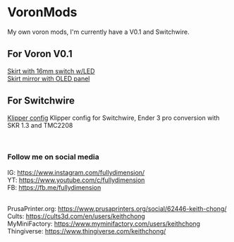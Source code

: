 # VoronMods
My own voron mods, I'm currently have a V0.1 and Switchwire.

## For Voron V0.1
[Skirt with 16mm switch w/LED](V0.1/Skirt_16mm_switch/)<br>
[Skirt mirror with OLED panel](V0.1/Skirt_mirror_OLED/)<br>

## For Switchwire
[Klipper config](Switchwire/klipper_config_skr1.3/) Klipper config for Switchwire, Ender 3 pro conversion with SKR 1.3 and TMC2208<br>

<br>

### Follow me on social media
IG: https://www.instagram.com/fullydimension/<br>
YT: https://www.youtube.com/c/fullydimension<br>
FB: https://fb.me/fullydimension<br><br>

PrusaPrinter.org: https://www.prusaprinters.org/social/62446-keith-chong/<br>
Cults: https://cults3d.com/en/users/keithchong<br>
MyMiniFactory: https://www.myminifactory.com/users/keithchong<br>
Thingiverse: https://www.thingiverse.com/keithchong/<br>

